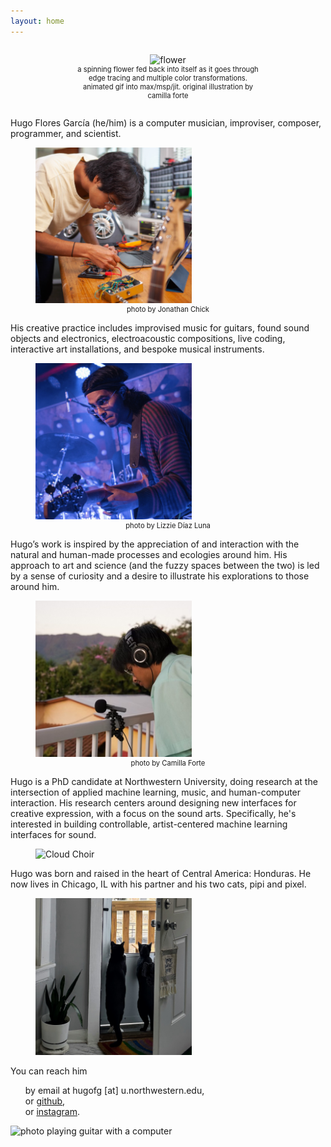 ```yaml
---
layout: home
---
```


<div style="text-align: center;">
  <figure style="display: inline-block; width: 300px; text-align: center;">
    <img src="/assets/img/flower.gif" alt="flower" width="300"/>
    <figcaption style="font-size: 0.8em; text-align: center;">a spinning flower fed back into itself as it goes through edge tracing and multiple color transformations. animated gif into max/msp/jit. original illustration by camilla forte</figcaption>
  </figure>
</div>


<div class="container">
  <div class="row">
    <p>Hugo Flores García (he/him) is a computer musician, improviser, composer, programmer, and scientist. 
    </p>
    <figure>
      <img src="/assets/img/me.jpeg" alt="Hugo Flores García" width="250"/>
      <figcaption style="font-size: 0.8em; text-align: center;">photo by Jonathan Chick</figcaption>
    </figure>
  </div>

  <div class="row">
    <p>His creative practice includes improvised music for guitars, found sound objects and electronics, electroacoustic compositions, live coding, interactive art installations, and bespoke musical instruments.</p>
    <figure>
      <img src="/assets/img/bassface.jpg" alt="Bass Face" width="250"/>
      <figcaption style="font-size: 0.8em; text-align: center;">photo by Lizzie Díaz Luna</figcaption>
    </figure>
  </div>

  <div class="row">
    <p>Hugo’s work is inspired by the appreciation of and interaction with the natural and human-made processes and ecologies around him. His approach to art and science (and the fuzzy spaces between the two) is led by a sense of curiosity and a desire to illustrate his explorations to those around him.</p>
    <figure>
      <img src="/assets/img/field-rec.png" alt="Field Recording" width="250"/>
      <figcaption style="font-size: 0.8em; text-align: center;">photo by Camilla Forte</figcaption>
    </figure>
  </div>

  <div class="row">
    <p>Hugo is a PhD candidate at Northwestern University, doing research at the intersection of applied machine learning, music, and human-computer interaction. His research centers around designing new interfaces for creative expression, with a focus on the sound arts. Specifically, he's interested in building controllable, artist-centered machine learning interfaces for sound. </p>
    <figure>
      <img src="/assets/img/cloudchoir.gif" alt="Cloud Choir" width="250"/>
    </figure>
  </div>



  <div class="row">
    <p>Hugo was born and raised in the heart of Central America: Honduras. He now lives in Chicago, IL with his partner and his two cats, pipi and pixel.</p>
    <figure>
      <img src="/assets/img/cats.jpg" alt="Cats" width="250"/>
    </figure>
  </div>
</div>



You can reach him
<ul style="list-style-type:none">
  <li> by email at hugofg [at] u.northwestern.edu,  </li>
  <li> or <a href="https://github.com/hugofloresgarcia">github</a>,   </li>
  <li> or <a href="https://instagram.com/hugofloresgarcia">instagram</a>.    </li>
</ul>
  

<img src="/assets/img/headshot-4.jpeg" alt="photo playing guitar with a computer" height="400"/>